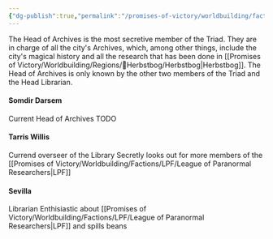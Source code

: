 ```yaml
---
{"dg-publish":true,"permalink":"/promises-of-victory/worldbuilding/factions/the-triad/head-of-archives/","title":"Head of Archives","noteIcon":"NPC","created":"2023-01-25T02:26:54.273+01:00","updated":"2023-03-29T21:32:44.983+02:00"}
---
```


The Head of Archives is the most secretive member of the Triad.
They are in charge of all the city's Archives, which, among other things, include the city's magical history and all the research that has been done in [[Promises of Victory/Worldbuilding/Regions/🏰Herbstbog/Herbstbog\|Herbstbog]].
The Head of Archives is only known by the other two members of the Triad and the Head Librarian.

#### Somdir Darsem

Current Head of Archives TODO

#### Tarris Willis

Currend overseer of the Library
Secretly looks out for more members of the [[Promises of Victory/Worldbuilding/Factions/LPF/League of Paranormal Researchers\|LPF]]

#### Sevilla

Librarian
Enthisiastic about [[Promises of Victory/Worldbuilding/Factions/LPF/League of Paranormal Researchers\|LPF]] and spills beans